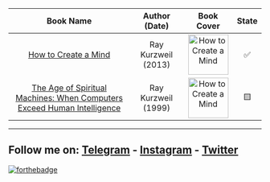 | Book Name | Author (Date) | Book Cover | State |
|:--:|:--:|:--:|:--:|
| <a title="Click to Read" href="https://github.com/Ultihamed/Quotes/blob/master/How%20to%20Create%20a%20Mind.md"> How to Create a Mind </a> | Ray Kurzweil (2013) | <a href="https://github.com/Ultihamed/Quotes/blob/master/How%20to%20Create%20a%20Mind.md"><img src="https://upload.wikimedia.org/wikipedia/en/1/1c/Cover_of_How_to_Create_a_Mind_by_Ray_Kurzweil.jpg" title="Click to Read" alt="How to Create a Mind" width="80"></a> | <p title="Completed">✅</p> |
| <a title="Click to Read" href="https://github.com/Ultihamed/Quotes/blob/master/The%20Age%20of%20Spiritual%20Machines%3A%20When%20Computers%20Exceed%20Human%20Intelligence.md"> The Age of Spiritual Machines: When Computers Exceed Human Intelligence </a> | Ray Kurzweil (1999) | <a href="https://github.com/Ultihamed/Quotes/blob/master/The%20Age%20of%20Spiritual%20Machines%3A%20When%20Computers%20Exceed%20Human%20Intelligence.md"><img src="https://upload.wikimedia.org/wikipedia/en/8/87/Cover_image_of_The_Age_of_Spiritual_Machines_by_Ray_Kurzweil.jpg" title="Click to Read" alt="How to Create a Mind" width="80"></a> | <p title="Reading">🟨</p> |

---
## Follow me on: [Telegram](https://t.me/ultihamed) - [Instagram](https://www.instagram.com/ultihamed) - [Twitter](https://twitter.com/ultihamed)
[![forthebadge](https://forthebadge.com/images/badges/built-with-love.svg)](https://github.com/Ultihamed)
